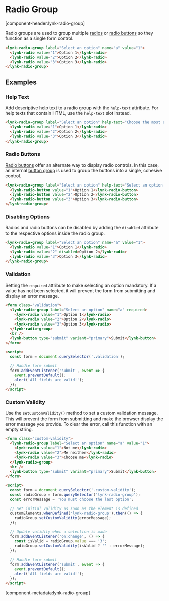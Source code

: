 # Radio Group

[component-header:lynk-radio-group]

Radio groups are used to group multiple [radios](/components/radio) or [radio buttons](/components/radio-button) so they function as a single form control.

```html preview
<lynk-radio-group label="Select an option" name="a" value="1">
  <lynk-radio value="1">Option 1</lynk-radio>
  <lynk-radio value="2">Option 2</lynk-radio>
  <lynk-radio value="3">Option 3</lynk-radio>
</lynk-radio-group>
```

## Examples

### Help Text

Add descriptive help text to a radio group with the `help-text` attribute. For help texts that contain HTML, use the `help-text` slot instead.

```html preview
<lynk-radio-group label="Select an option" help-text="Choose the most appropriate option." name="a" value="1">
  <lynk-radio value="1">Option 1</lynk-radio>
  <lynk-radio value="2">Option 2</lynk-radio>
  <lynk-radio value="3">Option 3</lynk-radio>
</lynk-radio-group>
```

### Radio Buttons

[Radio buttons](/components/radio-button) offer an alternate way to display radio controls. In this case, an internal [button group](/components/button-group) is used to group the buttons into a single, cohesive control.

```html preview
<lynk-radio-group label="Select an option" help-text="Select an option that makes you proud." name="a" value="1">
  <lynk-radio-button value="1">Option 1</lynk-radio-button>
  <lynk-radio-button value="2">Option 2</lynk-radio-button>
  <lynk-radio-button value="3">Option 3</lynk-radio-button>
</lynk-radio-group>
```

### Disabling Options

Radios and radio buttons can be disabled by adding the `disabled` attribute to the respective options inside the radio group.

```html preview
<lynk-radio-group label="Select an option" name="a" value="1">
  <lynk-radio value="1">Option 1</lynk-radio>
  <lynk-radio value="2" disabled>Option 2</lynk-radio>
  <lynk-radio value="3">Option 3</lynk-radio>
</lynk-radio-group>
```


### Validation

Setting the `required` attribute to make selecting an option mandatory. If a value has not been selected, it will prevent the form from submitting and display an error message.

```html preview
<form class="validation">
  <lynk-radio-group label="Select an option" name="a" required>
    <lynk-radio value="1">Option 1</lynk-radio>
    <lynk-radio value="2">Option 2</lynk-radio>
    <lynk-radio value="3">Option 3</lynk-radio>
  </lynk-radio-group>
  <br />
  <lynk-button type="submit" variant="primary">Submit</lynk-button>
</form>

<script>
  const form = document.querySelector('.validation');

  // Handle form submit
  form.addEventListener('submit', event => {
    event.preventDefault();
    alert('All fields are valid!');
  });
</script>
```

### Custom Validity

Use the `setCustomValidity()` method to set a custom validation message. This will prevent the form from submitting and make the browser display the error message you provide. To clear the error, call this function with an empty string.

```html preview
<form class="custom-validity">
  <lynk-radio-group label="Select an option" name="a" value="1">
    <lynk-radio value="1">Not me</lynk-radio>
    <lynk-radio value="2">Me neither</lynk-radio>
    <lynk-radio value="3">Choose me</lynk-radio>
  </lynk-radio-group>
  <br />
  <lynk-button type="submit" variant="primary">Submit</lynk-button>
</form>

<script>
  const form = document.querySelector('.custom-validity');
  const radioGroup = form.querySelector('lynk-radio-group');
  const errorMessage = 'You must choose the last option';

  // Set initial validity as soon as the element is defined
  customElements.whenDefined('lynk-radio-group').then(() => {
    radioGroup.setCustomValidity(errorMessage);
  });

  // Update validity when a selection is made
  form.addEventListener('on:change', () => {
    const isValid = radioGroup.value === '3';
    radioGroup.setCustomValidity(isValid ? '' : errorMessage);
  });

  // Handle form submit
  form.addEventListener('submit', event => {
    event.preventDefault();
    alert('All fields are valid!');
  });
</script>
```

[component-metadata:lynk-radio-group]
